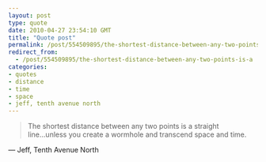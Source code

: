```yaml
---
layout: post
type: quote
date: 2010-04-27 23:54:10 GMT
title: "Quote post"
permalink: /post/554509895/the-shortest-distance-between-any-two-points-is-a
redirect_from: 
  - /post/554509895/the-shortest-distance-between-any-two-points-is-a
categories:
- quotes
- distance
- time
- space
- jeff, tenth avenue north
---
```

<blockquote>The shortest distance between any two points is a straight line...unless you create a wormhole and transcend space and time.</blockquote>

 — Jeff, Tenth Avenue North